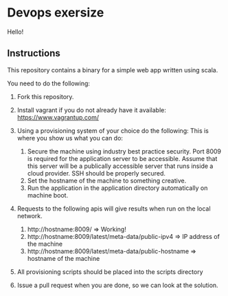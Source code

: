 # Devops exersize

Hello!

## Instructions

This repository contains a binary for a simple web app written using scala.

You need to do the following:

1. Fork this repository. 

2. Install vagrant if you do not already have it available: https://www.vagrantup.com/

3. Using a provisioning system of your choice do the following: This
   is where you show us what you can do:

    1. Secure the machine using industry best practice security. Port 8009
    is required for the application server to be accessible. Assume
    that this server will be a publically accessible server that runs
    inside a cloud provider. SSH should be properly secured.
    2. Set the hostname of the machine to something creative. 
    3. Run the application in the application directory automatically
       on machine boot. 

4. Requests to the following apis will give results when run on the
local network.
    1. http://hostname:8009/ => Working!
    2. http://hostname:8009/latest/meta-data/public-ipv4 => IP address of
    the machine
    3. http://hostname:8009/latest/meta-data/public-hostname => hostname of
    the machine 


5. All provisioning scripts should be placed into the scripts
   directory

6. Issue a pull request when you are done, so we can look at the solution.
